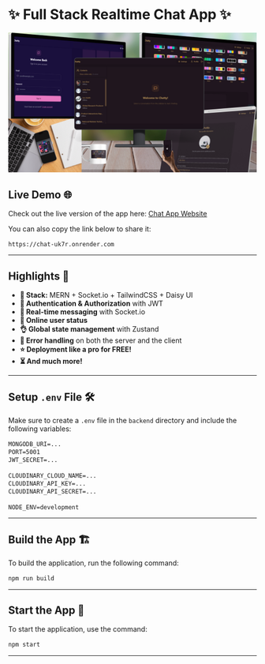 # ✨ Full Stack Realtime Chat App ✨

![Demo App](/frontend/public/screenshot-for-readme.png)

## Live Demo 🌐

Check out the live version of the app here: [Chat App Website](https://chat-uk7r.onrender.com)  

You can also copy the link below to share it:

```
https://chat-uk7r.onrender.com
```

---

## Highlights 🚀

- **🌟 Stack:** MERN + Socket.io + TailwindCSS + Daisy UI  
- **🎃 Authentication & Authorization** with JWT  
- **👾 Real-time messaging** with Socket.io  
- **🚀 Online user status**  
- **👌 Global state management** with Zustand  
- **🐞 Error handling** on both the server and the client  
- **⭐ Deployment like a pro for FREE!**  
- **⏳ And much more!**  

---

## Setup `.env` File 🛠️

Make sure to create a `.env` file in the `backend` directory and include the following variables:

```env
MONGODB_URI=...
PORT=5001
JWT_SECRET=...

CLOUDINARY_CLOUD_NAME=...
CLOUDINARY_API_KEY=...
CLOUDINARY_API_SECRET=...

NODE_ENV=development
```

---

## Build the App 🏗️

To build the application, run the following command:

```bash
npm run build
```

---

## Start the App 🚀

To start the application, use the command:

```bash
npm start
```

---
